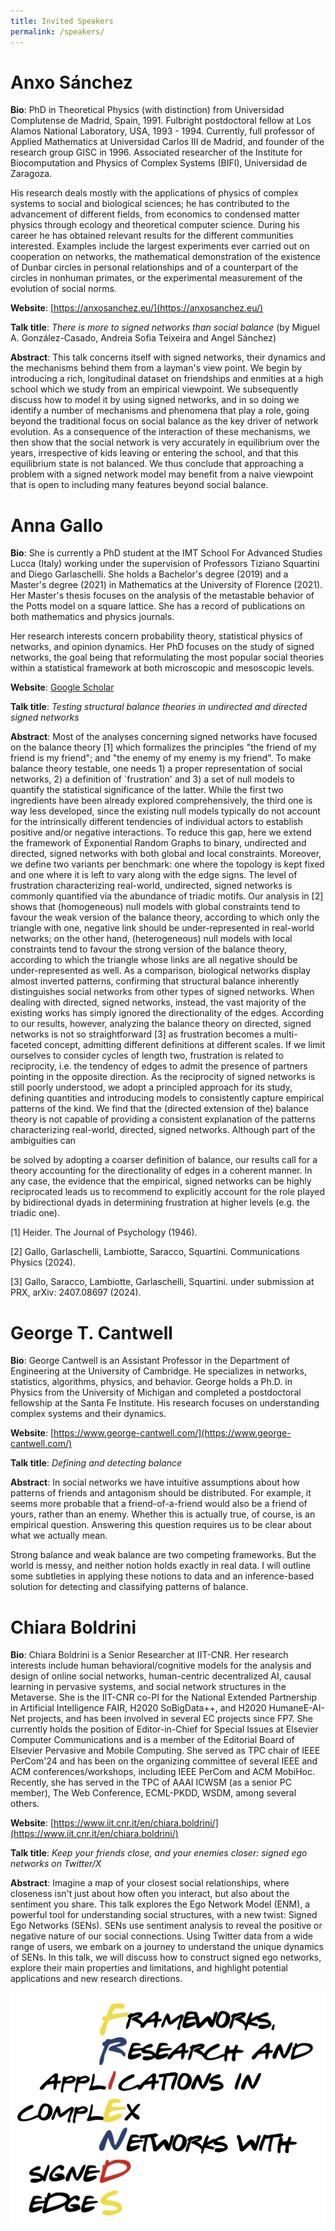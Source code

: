 ```yaml
---
title: Invited Speakers
permalink: /speakers/
---
```

# Anxo Sánchez
**Bio**: PhD in Theoretical Physics (with distinction) from Universidad Complutense de Madrid, Spain, 1991. Fulbright postdoctoral fellow at Los Alamos National Laboratory, USA, 1993 - 1994. Currently, full professor of Applied Mathematics at Universidad Carlos III de Madrid, and founder of the research group GISC in 1996. Associated researcher of the Institute for Biocomputation and Physics of Complex Systems (BIFI), Universidad de Zaragoza.

His research deals mostly with the applications of physics of complex systems to social and biological sciences; he has contributed to the advancement of different fields, from economics to condensed matter physics through ecology and theoretical computer science. During his career he has obtained relevant results for the different communities interested. Examples include the largest experiments ever carried out on cooperation on networks, the mathematical demonstration of the existence of Dunbar circles in personal relationships and of a counterpart of the circles in nonhuman primates, or the experimental measurement of the evolution of social norms.

**Website**: [https://anxosanchez.eu/](https://anxosanchez.eu/)

**Talk title**: *There is more to signed networks than social balance* (by Miguel A. González-Casado, Andreia Sofia Teixeira and Angel Sánchez)

**Abstract**: This talk concerns itself with signed networks, their dynamics and the mechanisms behind them from a layman's view point. We begin by introducing a rich, longitudinal dataset on friendships and enmities at a high school which we study from an empirical viewpoint. We subsequently discuss how to model it by using signed networks, and in so doing we identify a number of mechanisms and phenomena that play a role, going beyond the traditional focus on social balance as the key driver of network evolution. As a consequence of the interaction of these mechanisms, we then show that the social network is very accurately in equilibrium over the years, irrespective of kids leaving or entering the school, and that this equilibrium state is not balanced. We thus conclude that approaching a problem with a signed network model may benefit from a naive viewpoint that is open to including many features beyond social balance.

# Anna Gallo
**Bio**: She is currently a PhD student at the IMT School For Advanced Studies Lucca (Italy) working under the supervision of Professors Tiziano Squartini and Diego Garlaschelli. She holds a Bachelor's degree (2019) and a Master's degree (2021) in Mathematics at the University of Florence (2021). Her Master's thesis focuses on the analysis of the metastable behavior of the Potts model on a square lattice. She has a record of publications on both mathematics and physics journals.

Her research interests concern probability theory, statistical physics of networks, and opinion dynamics. Her PhD focuses on the study of signed networks, the goal being that reformulating the most popular social theories within a statistical framework at both microscopic and mesoscopic levels.

**Website**: [Google Scholar](https://scholar.google.com/citations?user=Z7KRq3MAAAAJ&hl=en)

**Talk title**: *Testing structural balance theories in undirected and directed signed networks*

**Abstract**: Most of the analyses concerning signed networks have focused on the balance theory [1]
which formalizes the principles "the friend of my friend is my friend"; and "the enemy of my
enemy is my friend". To make balance theory testable, one needs 1) a proper
representation of social networks, 2) a definition of `frustration&#39; and 3) a set of null models
to quantify the statistical significance of the latter. While the first two ingredients have been
already explored comprehensively, the third one is way less developed, since the existing
null models typically do not account for the intrinsically different tendencies of individual
actors to establish positive and/or negative interactions. To reduce this gap, here we
extend the framework of Exponential Random Graphs to binary, undirected and directed,
signed networks with both global and local constraints. Moreover, we define two variants
per benchmark: one where the topology is kept fixed and one where it is left to vary along
with the edge signs.
The level of frustration characterizing real-world, undirected, signed networks is commonly
quantified via the abundance of triadic motifs. Our analysis in [2] shows that
(homogeneous) null models with global constraints tend to favour the weak version of the
balance theory, according to which only the triangle with one, negative link should be
under-represented in real-world networks; on the other hand, (heterogeneous) null models
with local constraints tend to favour the strong version of the balance theory, according to
which the triangle whose links are all negative should be under-represented as well. As a
comparison, biological networks display almost inverted patterns, confirming that structural
balance inherently distinguishes social networks from other types of signed networks.
When dealing with directed, signed networks, instead, the vast majority of the existing
works has simply ignored the directionality of the edges. According to our results, however,
analyzing the balance theory on directed, signed networks is not so straightforward [3] as
frustration becomes a multi-faceted concept, admitting different definitions at different
scales. If we limit ourselves to consider cycles of length two, frustration is related to
reciprocity, i.e. the tendency of edges to admit the presence of partners pointing in the
opposite direction. As the reciprocity of signed networks is still poorly understood, we
adopt a principled approach for its study, defining quantities and introducing models to
consistently capture empirical patterns of the kind. We find that the (directed extension of
the) balance theory is not capable of providing a consistent explanation of the patterns
characterizing real-world, directed, signed networks. Although part of the ambiguities can

be solved by adopting a coarser definition of balance, our results call for a theory
accounting for the directionality of edges in a coherent manner.
In any case, the evidence that the empirical, signed networks can be highly reciprocated
leads us to recommend to explicitly account for the role played by bidirectional dyads in
determining frustration at higher levels (e.g. the triadic one).

[1] Heider. The Journal of Psychology (1946).

[2] Gallo, Garlaschelli, Lambiotte, Saracco, Squartini. Communications Physics (2024).

[3] Gallo, Saracco, Lambiotte, Garlaschelli, Squartini. under submission at PRX, arXiv:
2407.08697 (2024).

# George T. Cantwell
**Bio**: George Cantwell is an Assistant Professor in the Department of Engineering at the University of Cambridge. He specializes in networks, statistics, algorithms, physics, and behavior. George holds a Ph.D. in Physics from the University of Michigan and completed a postdoctoral fellowship at the Santa Fe Institute. His research focuses on understanding complex systems and their dynamics.

**Website**: [https://www.george-cantwell.com/](https://www.george-cantwell.com/)

**Talk title**: *Defining and detecting balance*

**Abstract**: In social networks we have intuitive assumptions about how patterns of friends and antagonism should be distributed. For example, it seems more probable that a friend-of-a-friend would also be a friend of yours, rather than an enemy. Whether this is actually true, of course, is an empirical question.  Answering this question requires us to be clear about what we actually mean.

Strong balance and weak balance are two competing frameworks.  But the world is messy, and neither notion holds exactly in real data. I will outline some subtleties in applying these notions to data and an inference-based solution for detecting and classifying patterns of balance.

# Chiara Boldrini
**Bio**: Chiara Boldrini is a Senior Researcher at IIT-CNR. Her research interests include human behavioral/cognitive models for the analysis and design of online social networks, human-centric decentralized AI, causal learning in pervasive systems, and social network structures in the Metaverse. She is the IIT-CNR co-PI for the National Extended Partnership in Artificial Intelligence FAIR, H2020 SoBigData++, and H2020 HumaneE-AI-Net projects, and has been involved in several EC projects since FP7. She currently holds the position of Editor-in-Chief for Special Issues at Elsevier Computer Communications and is a member of the Editorial Board of Elsevier Pervasive and Mobile Computing. She served as TPC chair of IEEE PerCom'24 and has been on the organizing committee of several IEEE and ACM conferences/workshops, including IEEE PerCom and ACM MobiHoc. Recently, she has served in the TPC of AAAI ICWSM (as a senior PC member), The Web Conference, ECML-PKDD, WSDM, among several others.


**Website**: [https://www.iit.cnr.it/en/chiara.boldrini/](https://www.iit.cnr.it/en/chiara.boldrini/)

**Talk title**: *Keep your friends close, and your enemies closer: signed ego networks on Twitter/X*

**Abstract**: Imagine a map of your closest social relationships, where closeness isn't just about how often you interact, but also about the sentiment you share. This talk explores the Ego Network Model (ENM), a powerful tool for understanding social structures, with a new twist: Signed Ego Networks (SENs). SENs use sentiment analysis to reveal the positive or negative nature of our social connections. Using Twitter data from a wide range of users, we embark on a journey to understand the unique dynamics of SENs. In this talk, we will discuss how to construct signed ego networks, explore their main properties and limitations, and highlight potential applications and new research directions.

![Abstract Submission](/assets/logo.png)
